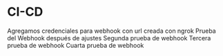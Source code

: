 # CI-CD

Agregamos credenciales para webhook con url creada con ngrok
Prueba del Webhook después de ajustes
Segunda prueba de webhook
Tercera prueba de webhook
Cuarta prueba de webhook

